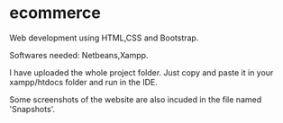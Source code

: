 # ecommerce
Web development using HTML,CSS and Bootstrap.

Softwares needed: Netbeans,Xampp.

I have uploaded the whole project folder.
Just copy and paste it in your xampp/htdocs folder and run in the IDE.

Some screenshots of the website are also incuded in the file named 'Snapshots'.
